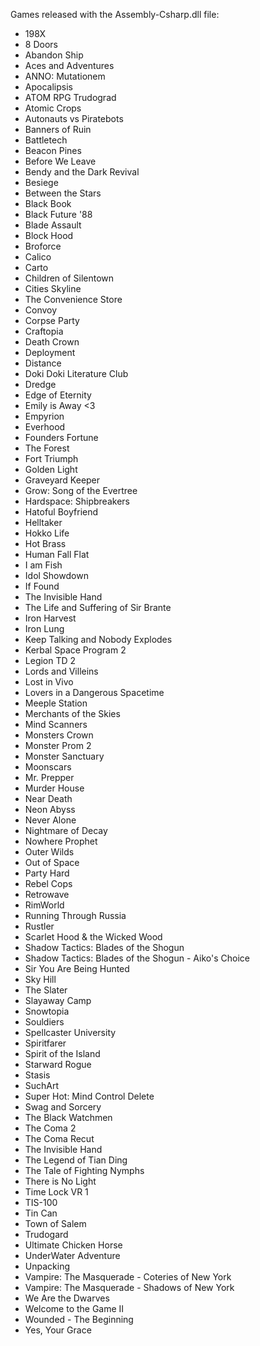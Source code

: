 Games released with the Assembly-Csharp.dll file:
- 198X
- 8 Doors
- Abandon Ship
- Aces and Adventures
- ANNO: Mutationem
- Apocalipsis
- ATOM RPG Trudograd
- Atomic Crops
- Autonauts vs Piratebots
- Banners of Ruin
- Battletech
- Beacon Pines
- Before We Leave
- Bendy and the Dark Revival
- Besiege
- Between the Stars
- Black Book
- Black Future '88
- Blade Assault
- Block Hood
- Broforce
- Calico
- Carto
- Children of Silentown
- Cities Skyline
- The Convenience Store
- Convoy
- Corpse Party
- Craftopia
- Death Crown
- Deployment
- Distance
- Doki Doki Literature Club
- Dredge
- Edge of Eternity
- Emily is Away <3
- Empyrion
- Everhood
- Founders Fortune
- The Forest
- Fort Triumph
- Golden Light
- Graveyard Keeper
- Grow: Song of the Evertree
- Hardspace: Shipbreakers
- Hatoful Boyfriend
- Helltaker
- Hokko Life
- Hot Brass
- Human Fall Flat
- I am Fish
- Idol Showdown
- If Found
- The Invisible Hand
- The Life and Suffering of Sir Brante
- Iron Harvest
- Iron Lung
- Keep Talking and Nobody Explodes
- Kerbal Space Program 2
- Legion TD 2
- Lords and Villeins
- Lost in Vivo
- Lovers in a Dangerous Spacetime
- Meeple Station
- Merchants of the Skies
- Mind Scanners
- Monsters Crown
- Monster Prom 2
- Monster Sanctuary
- Moonscars
- Mr. Prepper
- Murder House
- Near Death
- Neon Abyss
- Never Alone
- Nightmare of Decay
- Nowhere Prophet
- Outer Wilds
- Out of Space
- Party Hard
- Rebel Cops
- Retrowave
- RimWorld
- Running Through Russia
- Rustler
- Scarlet Hood & the Wicked Wood
- Shadow Tactics: Blades of the Shogun
- Shadow Tactics: Blades of the Shogun - Aiko's Choice
- Sir You Are Being Hunted
- Sky Hill
- The Slater
- Slayaway Camp
- Snowtopia
- Souldiers
- Spellcaster University
- Spiritfarer
- Spirit of the Island
- Starward Rogue
- Stasis
- SuchArt
- Super Hot: Mind Control Delete
- Swag and Sorcery
- The Black Watchmen
- The Coma 2
- The Coma Recut
- The Invisible Hand
- The Legend of Tian Ding
- The Tale of Fighting Nymphs
- There is No Light
- Time Lock VR 1
- TIS-100
- Tin Can
- Town of Salem
- Trudogard
- Ultimate Chicken Horse
- UnderWater Adventure
- Unpacking
- Vampire: The Masquerade - Coteries of New York
- Vampire: The Masquerade - Shadows of New York 
- We Are the Dwarves
- Welcome to the Game II
- Wounded - The Beginning
- Yes, Your Grace
